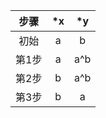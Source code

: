 |步骤     | *x     | *y     |
| :-----:| :-----:| :-----:|
| 初始    |    a   |    b   |
| 第1步   |    a   |  a^b   |
| 第2步   |    b   |  a^b   |
| 第3步   |    b   |    a   |